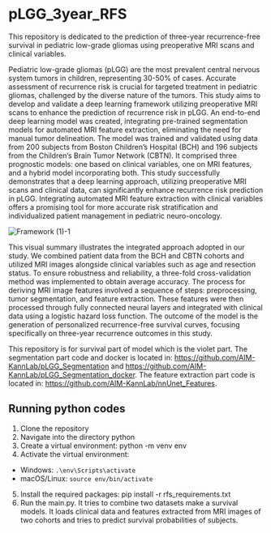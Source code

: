 # pLGG_3year_RFS
This repository is dedicated to the prediction of three-year recurrence-free survival in pediatric low-grade gliomas using preoperative MRI scans and clinical variables.

Pediatric low-grade gliomas (pLGG) are the most prevalent central nervous system tumors in children, representing 30-50% of cases. Accurate assessment of recurrence risk is crucial for targeted treatment in pediatric gliomas, challenged by the diverse nature of the tumors. This study aims to develop and validate a deep learning framework utilizing preoperative MRI scans to enhance the prediction of recurrence risk in pLGG. An end-to-end deep learning model was created, integrating pre-trained segmentation models for automated MRI feature extraction, eliminating the need for manual tumor delineation. The model was trained and validated using data from 200 subjects from Boston Children’s Hospital (BCH) and 196 subjects from the Children’s Brain Tumor Network (CBTN). It comprised three prognostic models: one based on clinical variables, one on MRI features, and a hybrid model incorporating both. This study successfully demonstrates that a deep learning approach, utilizing preoperative MRI scans and clinical data, can significantly enhance recurrence risk prediction in pLGG. Integrating automated MRI feature extraction with clinical variables offers a promising tool for more accurate risk stratification and individualized patient management in pediatric neuro-oncology. 

![Framework (1)-1](https://github.com/AIM-KannLab/pLGG_3year_RFS/assets/53992619/aa221dab-3cb9-4683-a4d1-4146229c1b8f)

This visual summary illustrates the integrated approach adopted in our study. We combined patient data from the BCH and CBTN cohorts and utilized MRI images alongside clinical variables such as age and resection status. To ensure robustness and reliability, a three-fold cross-validation method was implemented to obtain average accuracy. The process for deriving MRI image features involved a sequence of steps: preprocessing, tumor segmentation, and feature extraction. These features were then processed through fully connected neural layers and integrated with clinical data using a logistic hazard loss function. The outcome of the model is the generation of personalized recurrence-free survival curves, focusing specifically on three-year recurrence outcomes in this study.

This repository is for survival part of model which is the violet part. The segmentation part code and docker is located in: https://github.com/AIM-KannLab/pLGG_Segmentation and https://github.com/AIM-KannLab/pLGG_Segmentation_docker. The feature extraction part code is located in: https://github.com/AIM-KannLab/nnUnet_Features.

## Running python codes

1. Clone the repository
2. Navigate into the directory python
3. Create a virtual environment: python -m venv env
4. Activate the virtual environment:
- Windows: `.\env\Scripts\activate`
- macOS/Linux: `source env/bin/activate`
5. Install the required packages: pip install -r rfs_requirements.txt
6. Run the main.py. It tries to combine two datasets make a survival models. It loads clinical data and features extracted from MRI images of two cohorts and tries to predict survival probabilities of subjects.
